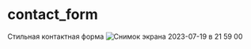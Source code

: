 # contact_form
Стильная контактная форма 
![Снимок экрана 2023-07-19 в 21 59 00](https://github.com/webdokito/contact_form/assets/787504/9a7a5425-2ca9-47b4-8bd3-c03d73484da4)

